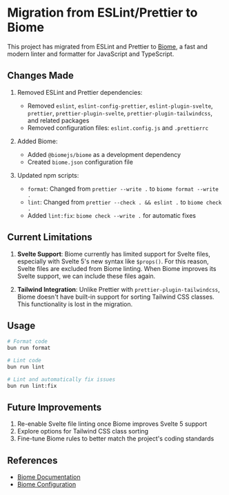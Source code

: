 # Migration from ESLint/Prettier to Biome

This project has migrated from ESLint and Prettier to [Biome](https://biomejs.dev/), a fast and modern linter and formatter for JavaScript and TypeScript.

## Changes Made

1. Removed ESLint and Prettier dependencies:
   - Removed `eslint`, `eslint-config-prettier`, `eslint-plugin-svelte`, `prettier`, `prettier-plugin-svelte`, `prettier-plugin-tailwindcss`, and related packages
   - Removed configuration files: `eslint.config.js` and `.prettierrc`

2. Added Biome:
   - Added `@biomejs/biome` as a development dependency
   - Created `biome.json` configuration file

3. Updated npm scripts:
   - `format`: Changed from `prettier --write .` to `biome format --write .`
   - `lint`: Changed from `prettier --check . && eslint .` to `biome check .`
   - Added `lint:fix`: `biome check --write .` for automatic fixes

## Current Limitations

1. **Svelte Support**: Biome currently has limited support for Svelte files, especially with Svelte 5's new syntax like `$props()`. For this reason, Svelte files are excluded from Biome linting. When Biome improves its Svelte support, we can include these files again.

2. **Tailwind Integration**: Unlike Prettier with `prettier-plugin-tailwindcss`, Biome doesn't have built-in support for sorting Tailwind CSS classes. This functionality is lost in the migration.

## Usage

```bash
# Format code
bun run format

# Lint code
bun run lint

# Lint and automatically fix issues
bun run lint:fix
```

## Future Improvements

1. Re-enable Svelte file linting once Biome improves Svelte 5 support
2. Explore options for Tailwind CSS class sorting
3. Fine-tune Biome rules to better match the project's coding standards

## References

- [Biome Documentation](https://biomejs.dev/guides/getting-started/)
- [Biome Configuration](https://biomejs.dev/reference/configuration/)

